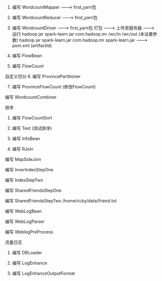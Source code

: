1. 编写 WordcountMapper ---> first_yarn包

2. 编写 WordcountReducer ---> first_yarn包

3. 编写 WordcountDriver ---> first_yarn包
打包 ---> 上传至服务器 ---> 运行
hadoop jar spark-learn.jar com.hadoop.mr /wc/in /wc/out (未设置参数)
hadoop jar spark-learn.jar com.hadoop.mr
spark-learn.jar ---> pom.xml (artifactId)


4. 编写 FlowBean

5. 编写 FlowCount

自定义切分
6. 编写 ProvincePartitioner

7. 编写 ProvinceFlowCount (修改FlowCount)

编写 WordcountCombiner

排序
1. 编写 FlowCountSort

2. 编写 Test (测试排序)

3. 编写 InfoBean

4. 编写 RJoin

编写 MapSideJoin


编写 InverIndexStepOne

编写 IndexStepTwo


编写 SharedFriendsStepOne

编写 SharedFriendsStepTwo
/home/ricky/data/friend.txt


编写 WebLogBean

编写 WebLogParser

编写 WeblogPreProcess


流量日志
1. 编写 DBLoader

2. 编写 LogEnhance

3. 编写 LogEnhanceOutputFormat
